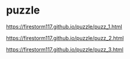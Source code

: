 # puzzle

https://firestorm117.github.io/puzzle/puzz_1.html

https://firestorm117.github.io/puzzle/puzz_2.html

https://firestorm117.github.io/puzzle/puzz_3.html
